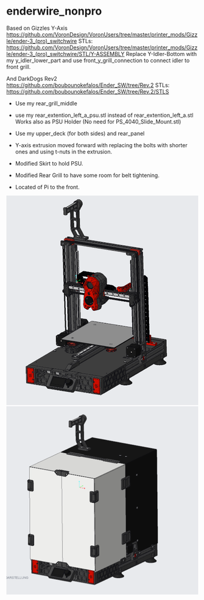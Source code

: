 # enderwire_nonpro

Based on Gizzles Y-Axis https://github.com/VoronDesign/VoronUsers/tree/master/printer_mods/Gizzle/ender-3_(pro)_switchwire
STLs: https://github.com/VoronDesign/VoronUsers/tree/master/printer_mods/Gizzle/ender-3_(pro)_switchwire/STL/Y-ASSEMBLY
Replace Y-Idler-Bottom with my y_idler_lower_part and use front_y_grill_connection to connect idler to front grill.

And DarkDogs Rev2 https://github.com/boubounokefalos/Ender_SW/tree/Rev.2
STLs: https://github.com/boubounokefalos/Ender_SW/tree/Rev.2/STLS
- Use my rear_grill_middle
- use my rear_extention_left_a_psu.stl instead of rear_extention_left_a.stl
  Works also as PSU Holder (No need for PS_4040_Slide_Mount.stl)
- Use my upper_deck (for both sides) and rear_panel






- Y-axis extrusion moved forward with replacing the bolts with shorter ones and using t-nuts in the extrusion.
- Modified Skirt to hold PSU.
- Modified Rear Grill to have some room for belt tightening.
- Located of Pi to the front.

![Home](enderwire_non_pro_0.2.png)
![Home](enderwire_Housing.png)
